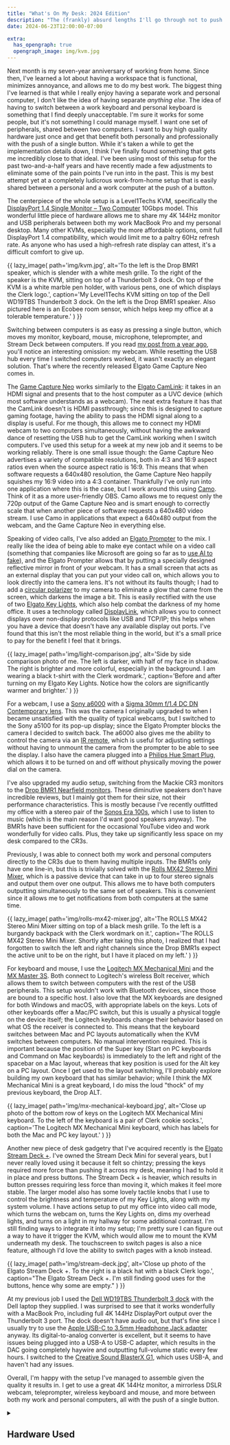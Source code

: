 ```yaml
---
title: "What's On My Desk: 2024 Edition"
description: "The (frankly) absurd lengths I'll go through not to push more than one button to switch between my work and personal computers."
date: 2024-06-23T12:00:00-07:00

extra:
  has_opengraph: true
  opengraph_image: img/kvm.jpg
---
```


Next month is my seven-year anniversary of working from home. Since then, I've learned a lot about having a workspace that is functional, minimizes annoyance, and allows me to do my best work. The biggest thing I've learned is that while I really enjoy having a separate work and personal computer, I don't like the idea of having separate _anything else_. The idea of having to switch between a work keyboard and personal keyboard is something that I find deeply unacceptable. I'm sure it works for some people, but it's not something I could manage myself. I want one set of peripherals, shared between two computers. I want to buy high quality hardware just once and get that benefit both personally and professionally with the push of a single button. While it's taken a while to get the implementation details down, I think I've finally found something that gets me incredibly close to that ideal. I've been using most of this setup for the past two-and-a-half years and have recently made a few adjustments to eliminate some of the pain points I've run into in the past. This is my best attempt yet at a completely ludicrous work-from-home setup that is easily shared between a personal and a work computer at the push of a button.

The centerpiece of the whole setup is a Level1Techs KVM, specifically the [DisplayPort 1.4 Single Monitor – Two Computer](https://www.store.level1techs.com/products/p/14-kvm-switch-single-monitor-2computer-64pfg-7l6da) 10Gbps model. This wonderful little piece of hardware allows me to share my 4K 144Hz monitor and USB peripherals between both my work MacBook Pro and my personal desktop. Many other KVMs, especially the more affordable options, omit full DisplayPort 1.4 compatibility, which would limit me to a paltry 60Hz refresh rate. As anyone who has used a high-refresh rate display can attest, it's a difficult comfort to give up.

{{
    lazy_image(
        path='img/kvm.jpg',
        alt='To the left is the Drop BMR1 speaker, which is slender with a white mesh grille. To the right of the speaker is the KVM, sitting on top of a Thunderbolt 3 dock. On top of the KVM is a white marble pen holder, with various pens, one of which displays the Clerk logo.',
        caption='My Level1Techs KVM sitting on top of the Dell WD19TBS Thunderbolt 3 dock. On the left is the Drop BMR1 speaker. Also pictured here is an Ecobee room sensor, which helps keep my office at a tolerable temperature.'
    )
}}

Switching between computers is as easy as pressing a single button, which moves my monitor, keyboard, mouse, microphone, teleprompter, and Stream Deck between computers. If you read [my post from a year ago](/posts/pushing-buttons-with-rust/), you'll notice an interesting omission: my webcam. While resetting the USB hub every time I switched computers worked, it wasn't exactly an elegant solution. That's where the recently released Elgato Game Capture Neo comes in.

The [Game Capture Neo](https://www.elgato.com/us/en/p/game-capture-neo) works similarly to the [Elgato CamLink](https://www.elgato.com/us/en/p/cam-link-4k): it takes in an HDMI signal and presents that to the host computer as a UVC device (which most software understands as a webcam). The neat extra feature it has that the CamLink doesn't is HDMI passthrough; since this is designed to capture gaming footage, having the ability to pass the HDMI signal along to a display is useful. For me though, this allows me to connect my HDMI webcam to two computers simultaneously, without having the awkward dance of resetting the USB hub to get the CamLink working when I switch computers. I've used this setup for a week at my new job and it seems to be working reliably. There is one small issue though: the Game Capture Neo advertises a variety of compatible resolutions, both in 4:3 and 16:9 aspect ratios even when the source aspect ratio is 16:9. This means that when software requests a 640x480 resolution, the Game Capture Neo happily squishes my 16:9 video into a 4:3 container. Thankfully I've only run into one application where this is the case, but I work around this using [Camo](https://reincubate.com/camo/). Think of it as a more user-friendly OBS. Camo allows me to request only the 720p output of the Game Capture Neo and is smart enough to correctly scale that when another piece of software requests a 640x480 video stream. I use Camo in applications that expect a 640x480 output from the webcam, and the Game Capture Neo in everything else.

Speaking of video calls, I've also added an [Elgato Prompter](https://www.elgato.com/us/en/p/prompter) to the mix. I really like the idea of being able to make eye contact while on a video call (something that companies like Microsoft are going so far as to [use AI to fake](https://blogs.windows.com/devices/2020/08/20/make-a-more-personal-connection-with-eye-contact-now-generally-available/)), and the Elgato Prompter allows that by putting a specially designed reflective mirror in front of your webcam. It has a small screen that acts as an external display that you can put your video call on, which allows you to look directly into the camera lens. It's not without its faults though; I had to add a [circular polarizer](https://www.amazon.com/dp/B00XNMXNV0) to my camera to eliminate a glow that came from the screen, which darkens the image a bit. This is easily rectified with the use of two [Elgato Key Lights](https://www.elgato.com/us/en/p/key-light), which also help combat the darkness of my home office. It uses a technology called [DisplayLink](https://www.synaptics.com/products/displaylink-graphics), which allows you to connect displays over non-display protocols like USB and TCP/IP; this helps when you have a device that doesn't have any available display out ports. I've found that this isn't the most reliable thing in the world, but it's a small price to pay for the benefit I feel that it brings.

{{
    lazy_image(
        path='img/light-comparison.jpg',
        alt='Side by side comparison photo of me. The left is darker, with half of my face in shadow. The right is brighter and more colorful, especially in the background. I am wearing a black t-shirt with the Clerk wordmark.',
        caption='Before and after turning on my Elgato Key Lights. Notice how the colors are significantly warmer and brighter.'
    )
}}

For a webcam, I use a [Sony a6000](https://electronics.sony.com/imaging/interchangeable-lens-cameras/aps-c/p/ilce6000l-b) with a [Sigma 30mm f/1.4 DC DN Contemporary lens](https://www.sigmaphoto.com/30mm-f1-4-dc-dn-c). This was the camera I originally upgraded to when I became unsatisfied with the quality of typical webcams, but I switched to the Sony a5100 for its pop-up display; since the Elgato Prompter blocks the camera I decided to switch back. The a6000 also gives me the ability to control the camera via an [IR remote](https://electronics.sony.com/imaging/imaging-accessories/all-accessories/p/rmtdslr2), which is useful for adjusting settings without having to unmount the camera from the prompter to be able to see the display. I also have the camera plugged into a [Philips Hue Smart Plug](https://www.philips-hue.com/en-us/p/hue-smart-plug/046677552343), which allows it to be turned on and off without physically moving the power dial on the camera.

I've also upgraded my audio setup, switching from the Mackie CR3 monitors to the [Drop BMR1 Nearfield monitors](https://drop.com/buy/drop-bmr1-nearfield-monitors). These diminutive speakers don't have incredible reviews, but I mainly got them for their size, not their performance characteristics. This is mostly because I've recently outfitted my office with a stereo pair of the [Sonos Era 100s](https://www.sonos.com/en-us/shop/era-100), which I use to listen to music (which is the main reason I'd want good speakers anyway). The BMR1s have been sufficient for the occasional YouTube video and work wonderfully for video calls. Plus, they take up significantly less space on my desk compared to the CR3s.

Previously, I was able to connect both my work and personal computers directly to the CR3s due to them having multiple inputs. The BMR1s only have one line-in, but this is trivially solved with the [Rolls MX42 Stereo Mini Mixer](https://rolls.com/product/MX42), which is a passive device that can take in up to four stereo signals and output them over one output. This allows me to have both computers outputting simultaneously to the same set of speakers. This is convenient since it allows me to get notifications from both computers at the same time.

{{
    lazy_image(
        path='img/rolls-mx42-mixer.jpg',
        alt='The ROLLS MX42 Stereo Mini Mixer sitting on top of a black mesh grille. To the left is a burgandy backpack with the Clerk wordmark on it.',
        caption='The ROLLS MX42 Stereo Mini Mixer. Shortly after taking this photo, I realized that I had forgotten to switch the left and right channels since the Drop BMR1s expect the active unit to be on the right, but I have it placed on my left.'
    )
}}

For keyboard and mouse, I use the [Logitech MX Mechanical Mini](https://www.logitech.com/en-us/products/keyboards/mx-mechanical-mini.html) and the [MX Master 3S](https://www.logitech.com/en-us/products/mice/mx-master-3s.910-006557.html). Both connect to Logitech's wireless Bolt receiver, which allows them to switch between computers with the rest of the USB peripherals. This setup wouldn't work with Bluetooth devices, since those are bound to a specific host. I also love that the MX keyboards are designed for both Windows and macOS, with appropriate labels on the keys. Lots of other keyboards offer a Mac/PC switch, but this is usually a physical toggle on the device itself; the Logitech keyboards change their behavior based on what OS the receiver is connected to. This means that the keyboard switches between Mac and PC layouts automatically when the KVM switches between computers. No manual intervention required. This is important because the position of the Super key (Start on PC keyboards and Command on Mac keyboards) is immediately to the left and right of the spacebar on a Mac layout, whereas that key position is used for the Alt key on a PC layout. Once I get used to the layout switching, I'll probably explore building my own keyboard that has similar behavior; while I think the MX Mechanical Mini is a great keyboard, I do miss the loud "thock" of my previous keyboard, the Drop ALT.

{{
    lazy_image(
        path='img/mx-mechanical-keyboard.jpg',
        alt='Close up photo of the bottom row of keys on the Logitech MX Mechanical Mini keyboard. To the left of the keyboard is a pair of Clerk cookie socks.',
        caption='The Logitech MX Mechanical Mini keyboard, which has labels for both the Mac and PC key layout.'
    )
}}

Another new piece of desk gadgetry that I've acquired recently is the [Elgato Stream Deck +](https://www.elgato.com/us/en/p/stream-deck-plus-black). I've owned the Stream Deck Mini for several years, but I never really loved using it because it felt so chintzy; pressing the keys required more force than pushing it across my desk, meaning I had to hold it in place and press buttons. The Stream Deck + is heavier, which results in button presses requiring less force than moving it, which makes it feel more stable. The larger model also has some lovely tactile knobs that I use to control the brightness and temperature of my Key Lights, along with my system volume. I have actions setup to put my office into video call mode, which turns the webcam on, turns the Key Lights on, dims my overhead lights, and turns on a light in my hallway for some additional contrast. I'm still finding ways to integrate it into my setup; I'm pretty sure I can figure out a way to have it trigger the KVM, which would allow me to mount the KVM underneath my desk. The touchscreen to switch pages is also a nice feature, although I'd love the ability to switch pages with a knob instead.

{{ 
    lazy_image(
        path='img/stream-deck.jpg',
        alt='Close up photo of the Elgato Stream Deck +. To the right is a black hat with a black Clerk logo.',
        caption="The Elgato Stream Deck +. I'm still finding good uses for the buttons, hence why some are empty."
    )
}}

At my previous job I used the [Dell WD19TBS Thunderbolt 3 dock](https://www.bhphotovideo.com/c/product/1632006-REG/dell_wd19tbs_modular_thunderbolt_dock_with.html) with the Dell laptop they supplied. I was surprised to see that it works wonderfully with a MacBook Pro, including full 4K 144Hz DisplayPort output over the Thunderbolt 3 port. The dock doesn't have audio out, but that's fine since I usually try to use the [Apple USB-C to 3.5mm Headphone Jack adapter](https://www.apple.com/us-edu/shop/product/MW2Q3AM/A/usb-c-to-35-mm-headphone-jack-adapter) anyway. Its digital-to-analog converter is excellent, but it seems to have issues being plugged into a USB-A to USB-C adapter, which results in the DAC going completely haywire and outputting full-volume static every few hours. I switched to the [Creative Sound BlasterX G1](https://us.creative.com/p/sound-blaster/sound-blasterx-g1), which uses USB-A, and haven't had any issues.

Overall, I'm happy with the setup I've managed to assemble given the quality it results in. I get to use a great 4K 144Hz monitor, a mirrorless DSLR webcam, teleprompter, wireless keyboard and mouse, and more between both my work and personal computers, all with the push of a single button.

<details>
    <summary><h2 class="inline" id="hardware-used">Hardware Used</h2></summary>
    <ul>
        <li><a href="https://www.store.level1techs.com/products/p/14-kvm-switch-single-monitor-2computer-64pfg-7l6da">Level1Techs DisplayPort 1.4 KVM</a></li>
        <li><a href="https://www.anker.com/products/a7505">Anker 7-Port USB 3.0 Hub</a></li>
        <li><a href="https://electronics.sony.com/tv-video/gaming-monitors/all-inzone-monitors/p/sdmu27m90">Sony INZONE M9 4K HDR 144Hz Gaming Monitor</a></li>
        <li><a href="https://www.ergotron.com/en-us/products/product-details/45-669">Ergotron NX Monitor Arm</a></li>
        <li>
            Camera
            <ul>
                <li><a href="https://electronics.sony.com/imaging/interchangeable-lens-cameras/aps-c/p/ilce6000l-b">Sony a6000</a></li>
                <li><a href="https://www.sigmaphoto.com/30mm-f1-4-dc-dn-c">Sigma 30mm f/1.4 DC DN Contemporary Lens</a></li>
                <li><a href="https://www.amazon.com/dp/B00XNMXNV0">Amazon Basics Circular Polarizer Lens Filter</a></li>
                <li><a href="https://www.elgato.com/us/en/p/cam-link-4k">Elgato CamLink 4K</a></li>
                <li><a href="https://www.elgato.com/us/en/p/game-capture-neo">Elgato Game Capture Neo</a></li>
                <li><a href="https://www.elgato.com/us/en/p/prompter">Elgato Prompter</a></li>
                <li><a href="https://www.elgato.com/us/en/p/key-light">Elgato Key Light</a></li>
                <li><a href="https://www.philips-hue.com/en-us/p/hue-smart-plug/046677552343">Philips Hue Smart Plug</a></li>
                <li><a href="https://electronics.sony.com/imaging/imaging-accessories/all-accessories/p/rmtdslr2">Sony Wireless Remote</a></li>
            </ul>
        </li>
        <li>
            Audio
            <ul>
                <li><a href="https://rolls.com/product/MX42">Rolls MX42 Stereo Mini Mixer</a></li>
                <li><a href="https://drop.com/buy/drop-bmr1-nearfield-monitors">Drop BMR1 Nearfield Monitors</a></li>
                <li><a href="https://www.sonos.com/en-us/shop/era-100">Sonos Era 100</a></li>
                <li><a href="https://www.apple.com/us-edu/shop/product/MW2Q3AM/A/usb-c-to-35-mm-headphone-jack-adapter">Apple USB-C to 3.5 mm Headphone Jack Adapter</a></li>
                <li><a href="https://us.creative.com/p/sound-blaster/sound-blasterx-g1">Creative Sound BlasterX G1 USB DAC</a></li>
                <li>Elgato Wave:1 (discontinued, replaced by the <a href="https://www.elgato.com/us/en/p/wave-3-black">Wave:3</a>)</li>
                <li><a href="https://rode.com/en-us/accessories/stands-bars/psa1">RODE PSA1 Studio Arm</a></li>
            </ul>
        </li>
        <li><a href="https://www.logitech.com/en-us/products/keyboards/mx-mechanical-mini.html">Logitech MX Keys Mechanical</a></li>
        <li><a href="https://www.logitech.com/en-us/products/mice/mx-master-3s.910-006557.html">Logitech MX Master 3S</a></li>
        <li><a href="https://www.elgato.com/us/en/p/stream-deck-plus-black">Elgato Stream Deck +</a></li>
        <li><a href="https://www.bhphotovideo.com/c/product/1632006-REG/dell_wd19tbs_modular_thunderbolt_dock_with.html">Dell WD19TBS Thunderbolt Dock</a></li>
    </ul>
</details>